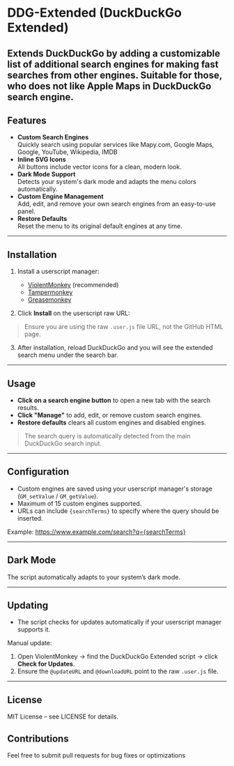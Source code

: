 # DDG-Extended (DuckDuckGo Extended)

Extends DuckDuckGo by adding a customizable list of additional search engines for making fast searches from other engines. Suitable for those, who does not like Apple Maps in DuckDuckGo search engine.
---

## Features

- **Custom Search Engines**  
  Quickly search using popular services like Mapy.com, Google Maps, Google, YouTube, Wikipedia, IMDB
- **Inline SVG Icons**  
  All buttons include vector icons for a clean, modern look.  
- **Dark Mode Support**  
  Detects your system's dark mode and adapts the menu colors automatically.  
- **Custom Engine Management**  
  Add, edit, and remove your own search engines from an easy-to-use panel.  
- **Restore Defaults**  
  Reset the menu to its original default engines at any time.

---

## Installation

1. Install a userscript manager:  
   - [ViolentMonkey](https://violentmonkey.github.io/) (recommended)  
   - [Tampermonkey](https://www.tampermonkey.net/)  
   - [Greasemonkey](https://www.greasespot.net/)  

2. Click **Install** on the userscript raw URL:  

> Ensure you are using the raw `.user.js` file URL, not the GitHub HTML page.

3. After installation, reload DuckDuckGo and you will see the extended search menu under the search bar.

---

## Usage

- **Click on a search engine button** to open a new tab with the search results.  
- **Click "Manage"** to add, edit, or remove custom search engines.  
- **Restore defaults** clears all custom engines and disabled engines.  

> The search query is automatically detected from the main DuckDuckGo search input.

---

## Configuration

- Custom engines are saved using your userscript manager's storage (`GM_setValue` / `GM_getValue`).  
- Maximum of 15 custom engines supported.  
- URLs can include `{searchTerms}` to specify where the query should be inserted.

Example:
https://www.example.com/search?q={searchTerms}

---

## Dark Mode

The script automatically adapts to your system’s dark mode.  

---

## Updating

- The script checks for updates automatically if your userscript manager supports it.  

Manual update:
1. Open ViolentMonkey → find the DuckDuckGo Extended script → click **Check for Updates**.  
2. Ensure the `@updateURL` and `@downloadURL` point to the raw `.user.js` file.

---

## License

MIT License – see LICENSE
 for details.


## Contributions

Feel free to submit pull requests for bug fixes or optimizations



